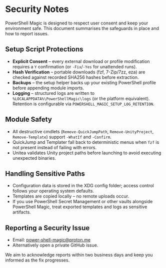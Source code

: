 # Security Notes

PowerShell Magic is designed to respect user consent and keep your environment
safe. This document summarises the safeguards in place and how to report issues.

## Setup Script Protections

- **Explicit Consent** – every external download or profile modification
  requires a `Y` confirmation (or `-Fix`/`-Yes` for unattended runs).
- **Hash Verification** – portable downloads (fzf, 7-Zip/7zz, eza) are checked
  against recorded SHA256 hashes before extraction.
- **Backups** – the setup helper backs up your existing PowerShell profile
  before appending module imports.
- **Logging** – structured logs are written to
  `%LOCALAPPDATA%\PowerShellMagic\logs` (or the platform equivalent). Retention
  is configurable via `POWERSHELL_MAGIC_SETUP_LOG_RETENTION`.

## Module Safety

- All destructive cmdlets (`Remove-QuickJumpPath`, `Remove-UnityProject`,
  `Remove-Template`) support `-WhatIf` and `-Confirm`.
- QuickJump and Templater fall back to deterministic menus when `fzf` is not
  present instead of failing with errors.
- Unitea validates Unity project paths before launching to avoid executing
  unexpected binaries.

## Handling Sensitive Paths

- Configuration data is stored in the XDG config folder; access control follows
  your operating system defaults.
- Templates are copied locally – no remote uploads occur.
- If you use PowerShell Secret Management or other vaults alongside PowerShell
  Magic, treat exported templates and logs as sensitive artifacts.

## Reporting a Security Issue

- Email: [power-shell-magic@proton.me](mailto:power-shell-magic@proton.me)
- Alternatively open a private GitHub issue.

We aim to acknowledge reports within two business days and keep you informed as
the fix progresses.
